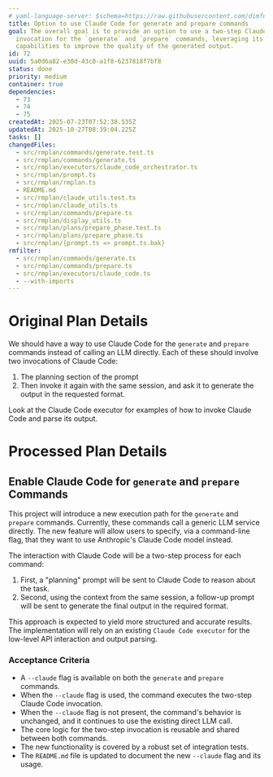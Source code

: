 ```yaml
---
# yaml-language-server: $schema=https://raw.githubusercontent.com/dimfeld/llmutils/main/schema/rmplan-plan-schema.json
title: Option to use Claude Code for generate and prepare commands
goal: The overall goal is to provide an option to use a two-step Claude Code
  invocation for the `generate` and `prepare` commands, leveraging its planning
  capabilities to improve the quality of the generated output.
id: 72
uuid: 5a0d6a82-e30d-43c0-a1f8-6237818f7bf8
status: done
priority: medium
container: true
dependencies:
  - 73
  - 74
  - 75
createdAt: 2025-07-23T07:52:38.535Z
updatedAt: 2025-10-27T08:39:04.225Z
tasks: []
changedFiles:
  - src/rmplan/commands/generate.test.ts
  - src/rmplan/commands/generate.ts
  - src/rmplan/executors/claude_code_orchestrator.ts
  - src/rmplan/prompt.ts
  - src/rmplan/rmplan.ts
  - README.md
  - src/rmplan/claude_utils.test.ts
  - src/rmplan/claude_utils.ts
  - src/rmplan/commands/prepare.ts
  - src/rmplan/display_utils.ts
  - src/rmplan/plans/prepare_phase.test.ts
  - src/rmplan/plans/prepare_phase.ts
  - src/rmplan/{prompt.ts => prompt.ts.bak}
rmfilter:
  - src/rmplan/commands/generate.ts
  - src/rmplan/commands/prepare.ts
  - src/rmplan/executors/claude_code.ts
  - --with-imports
---
```


# Original Plan Details

We should have a way to use Claude Code for the `generate` and `prepare` commands instead of calling an LLM directly.
Each of these should involve two invocations of Claude Code:

1. The planning section of the prompt
2. Then invoke it again with the same session, and ask it to generate the output in the requested format.

Look at the Claude Code executor for examples of how to invoke Claude Code and parse its output.

# Processed Plan Details

## Enable Claude Code for `generate` and `prepare` Commands

This project will introduce a new execution path for the `generate` and `prepare` commands. Currently, these commands call a generic LLM service directly. The new feature will allow users to specify, via a command-line flag, that they want to use Anthropic's Claude Code model instead.

The interaction with Claude Code will be a two-step process for each command:
1.  First, a "planning" prompt will be sent to Claude Code to reason about the task.
2.  Second, using the context from the same session, a follow-up prompt will be sent to generate the final output in the required format.

This approach is expected to yield more structured and accurate results. The implementation will rely on an existing `Claude Code executor` for the low-level API interaction and output parsing.

### Acceptance Criteria
- A `--claude` flag is available on both the `generate` and `prepare` commands.
- When the `--claude` flag is used, the command executes the two-step Claude Code invocation.
- When the `--claude` flag is not present, the command's behavior is unchanged, and it continues to use the existing direct LLM call.
- The core logic for the two-step invocation is reusable and shared between both commands.
- The new functionality is covered by a robust set of integration tests.
- The `README.md` file is updated to document the new `--claude` flag and its usage.
